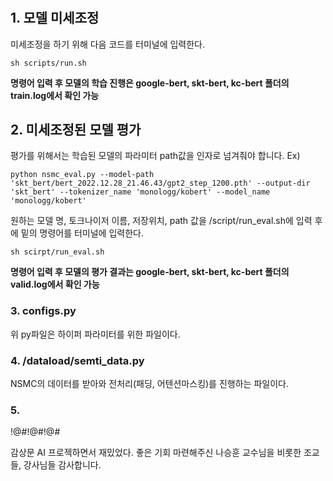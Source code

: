 # 
## 1. 모델 미세조정
미세조정을 하기 위해 다음 코드를 터미널에 입력한다.


    sh scripts/run.sh


**명령어 입력 후 모델의 학습 진행은 google-bert, skt-bert, kc-bert 폴더의 train.log에서 확인 가능**

## 2. 미세조정된 모델 평가
평가를 위해서는 학습된 모델의 파라미터 path값을 인자로 넘겨줘야 합니다.
Ex)


    python nsmc_eval.py --model-path 'skt_bert/bert_2022.12.28_21.46.43/gpt2_step_1200.pth' --output-dir 'skt_bert' --tokenizer_name 'monologg/kobert' --model_name 'monologg/kobert'

원하는 모델 명, 토크나이저 이름, 저장위치, path 값을 /script/run_eval.sh에 입력 후에 밑의 명령어를 터미널에 입력한다.


    sh scirpt/run_eval.sh

**명령어 입력 후 모델의 평가 결과는 google-bert, skt-bert, kc-bert 폴더의 valid.log에서 확인 가능**

### 3. configs.py
위 py파일은 하이퍼 파라미터를 위한 파일이다.

### 4. /dataload/semti_data.py
NSMC의 데이터를 받아와 전처리(패딩, 어텐션마스킹)를 진행하는 파일이다.

### 5. 

 !@#!@#!@#

감상문 AI 프로젝하면서 재밌었다.
좋은 기회 마련해주신 나승훈 교수님을 비롯한 조교들, 강사님들 감사합니다.
